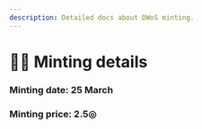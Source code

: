 ```yaml
---
description: Detailed docs about DWoS minting.
---
```


# 👩🎨 Minting details

### Minting date: 25 March

### Minting price: 2.5◎

